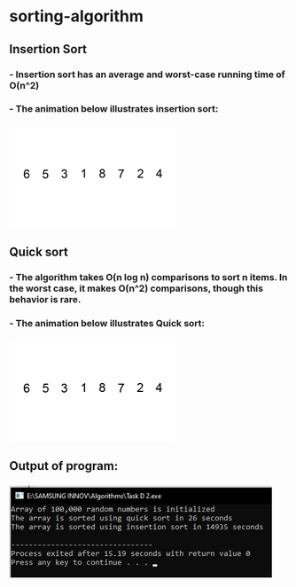# sorting-algorithm
## Insertion Sort
### - Insertion sort has an average and worst-case running time of O(n^2)
### - The animation below illustrates insertion sort:
###
![Alt text](https://github.com/ebrahembebo23/sorting-algorithm/blob/main/Insertion-sort-example-300px.gif)
###
## Quick sort
### - The algorithm takes O(n log n) comparisons to sort n items. In the worst case, it makes O(n^2) comparisons, though this behavior is rare.
### - The animation below illustrates Quick sort:
###
![Alt text](https://github.com/ebrahembebo23/sorting-algorithm/blob/main/Quicksort-example.gif)
###
## Output of program:
###
![Alt text](https://github.com/ebrahembebo23/sorting-algorithm/blob/main/output.png)
